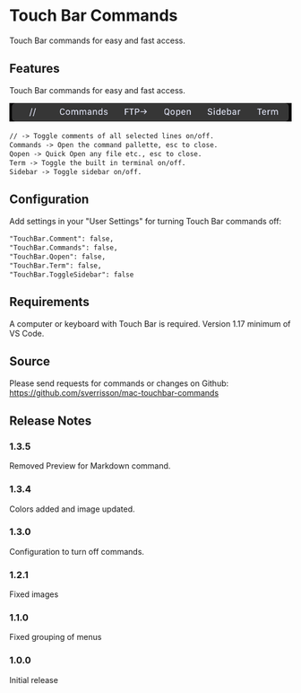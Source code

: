 # Touch Bar Commands
Touch Bar commands for easy and fast access.

## Features

Touch Bar commands for easy and fast access. 

![Touch Bar with commands](https://github.com/sverrisson/mac-touchbar-commands/blob/master/src/images/TouchBarCommands.png?raw=true "Touch Bar with commands")

```
// -> Toggle comments of all selected lines on/off.
Commands -> Open the command pallette, esc to close.
Qopen -> Quick Open any file etc., esc to close.
Term -> Toggle the built in terminal on/off.
Sidebar -> Toggle sidebar on/off.
```

## Configuration

Add settings in your "User Settings" for turning Touch Bar commands off:
```
"TouchBar.Comment": false,
"TouchBar.Commands": false,
"TouchBar.Qopen": false,
"TouchBar.Term": false,
"TouchBar.ToggleSidebar": false
```

## Requirements

A computer or keyboard with Touch Bar is required. Version 1.17 minimum of VS Code.

## Source

Please send requests for commands or changes on Github: https://github.com/sverrisson/mac-touchbar-commands

## Release Notes

### 1.3.5

Removed Preview for Markdown command.

### 1.3.4

Colors added and image updated.

### 1.3.0

Configuration to turn off commands.

### 1.2.1

Fixed images

### 1.1.0

Fixed grouping of menus

### 1.0.0

Initial release

